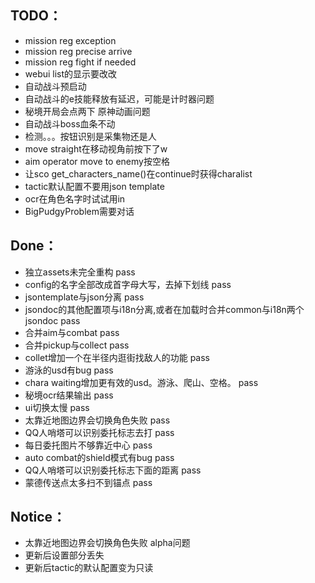 ## TODO：
- mission reg exception
- mission reg precise arrive
- mission reg fight if needed
- webui list的显示要改改
- 自动战斗预启动
- 自动战斗的e技能释放有延迟，可能是计时器问题
- 秘境开局会点两下 原神动画问题
- 自动战斗boss血条不动
- 检测。。。按钮识别是采集物还是人
- move straight在移动视角前按下了w
- aim operator move to enemy按空格
- 让sco get_characters_name()在continue时获得charalist
- tactic默认配置不要用json template
- ocr在角色名字时试试用in
- BigPudgyProblem需要对话

## Done：
- 独立assets未完全重构 pass
- config的名字全部改成首字母大写，去掉下划线 pass
- jsontemplate与json分离 pass
- jsondoc的其他配置项与i18n分离,或者在加载时合并common与i18n两个jsondoc pass
- 合并aim与combat pass
- 合并pickup与collect pass
- collet增加一个在半径内逛街找敌人的功能 pass
- 游泳的usd有bug pass
- chara waiting增加更有效的usd。游泳、爬山、空格。 pass
- 秘境ocr结果输出 pass
- ui切换太慢 pass
- 太靠近地图边界会切换角色失败 pass
- QQ人哨塔可以识别委托标志去打 pass
- 每日委托图片不够靠近中心 pass
- auto combat的shield模式有bug pass
- QQ人哨塔可以识别委托标志下面的距离 pass
- 蒙德传送点太多扫不到锚点 pass

## Notice：
- 太靠近地图边界会切换角色失败 alpha问题
- 更新后设置部分丢失
- 更新后tactic的默认配置变为只读